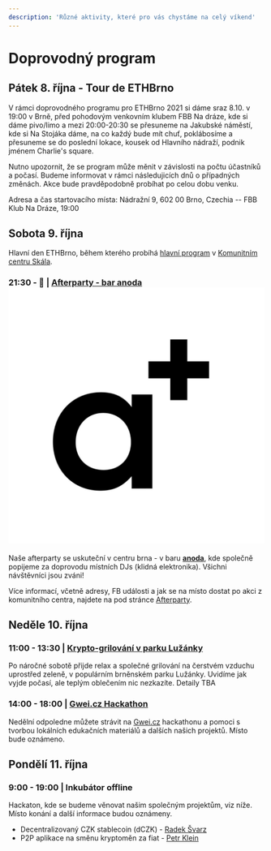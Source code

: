 ```yaml
---
description: 'Různé aktivity, které pro vás chystáme na celý víkend'
---
```


# Doprovodný program

## Pátek 8. října - Tour de ETHBrno

V rámci doprovodného programu pro ETHBrno 2021 si dáme sraz 8.10. v 19:00 v Brně, před pohodovým venkovním klubem FBB Na dráze, kde si dáme pivo/limo a mezi 20:00-20:30 se přesuneme na Jakubské náměstí, kde si Na Stojáka dáme, na co každý bude mít chuť, poklábosíme a přesuneme se do poslední lokace, kousek od Hlavního nádraží, podnik jménem Charlie's square.

 Nutno upozornit, že se program může měnit v závislosti na počtu účastníků a počasí. Budeme informovat v rámci následujicích dnů o případných změnách. Akce bude pravděpodobně probíhat po celou dobu venku.

Adresa a čas startovacího místa: Nádražní 9, 602 00 Brno, Czechia  -- FBB Klub Na Dráze, 19:00

## Sobota 9. října

Hlavní den ETHBrno, během kterého probíhá [hlavní program](../program/) v [Komunitním centru Skála](../misto-konani/).

### 21:30 - 🥴 \| [Afterparty - bar anoda ![](../.gitbook/assets/anoda.jpeg)](afterparty-bar-anoda.md)

Naše afterparty se uskuteční v centru brna - v baru [**anoda**](https://www.facebook.com/anodabar/), kde společně popijeme za doprovodu místních DJs \(klidná elektronika\). Všichni návštěvníci jsou zváni!

Více informací, včetně adresy, FB události a jak se na místo dostat po akci z komunitního centra, najdete na pod stránce [Afterparty](afterparty-bar-anoda.md).

## Neděle 10. října

### 11:00 - 13:30 \| [Krypto-grilování v parku Lužánky](krypto-grilovani-v-parku-luzanky.md)

Po náročné sobotě přijde relax a společné grilování na čerstvém vzduchu uprostřed zeleně, v populárním brněnském parku Lužánky. Uvidíme jak vyjde počasí, ale teplým oblečením nic nezkazíte. Detaily TBA

### 14:00 - 18:00 \| [Gwei.cz Hackathon](gwei.cz-hackathon.md)

Nedělní odpoledne můžete strávit na [Gwei.cz](https://gwei.cz) hackathonu a pomoci s tvorbou lokálních edukačních materiálů a dalších našich projektů. Místo bude oznámeno.

## Pondělí 11. října

### 9:00 - 19:00 \| Inkubátor offline

Hackaton, kde se budeme věnovat našim společným projektům, viz níže. Místo konání a další informace budou oznámeny.

* Decentralizovaný CZK stablecoin \(dCZK\) - [Radek Švarz](../prednasejici.md#radek-svarz)
* P2P aplikace na směnu kryptoměn za fiat - [Petr Klein](../prednasejici.md#petr-klein)

